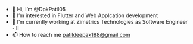 - 👋 Hi, I’m @DpkPatil05
- 👀 I’m interested in Flutter and Web Applcation development 
- 🌱 I’m currently working at Zimetrics Technologies as Software Engineer - II
- 📫 How to reach me patildeepak188@gmail.com


